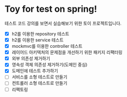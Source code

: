 # Toy for test on spring!
테스트 코드 강의를 보면서 실습해보기 위한 토이 프로젝트입니다.   

- [X] h2를 이용한 repository 테스트
- [X] h2를 이용한 service 테스트
- [X] mockmvc를 이용한 controller 테스트
- [X] 레이어드 아키텍처의 문제점을 개선하기 위한 패키지 리팩터링
- [X] 외부 의존성 제거하기
- [X] 영속성 객체 의존성 제거하기(도메인 중심)
- [X] 도메인에 테스트 추가하기
- [ ] 서비스를 소형 테스트로 만들기
- [ ] 컨트롤러 소형 테스트로 만들기
- [ ] 리팩토링
